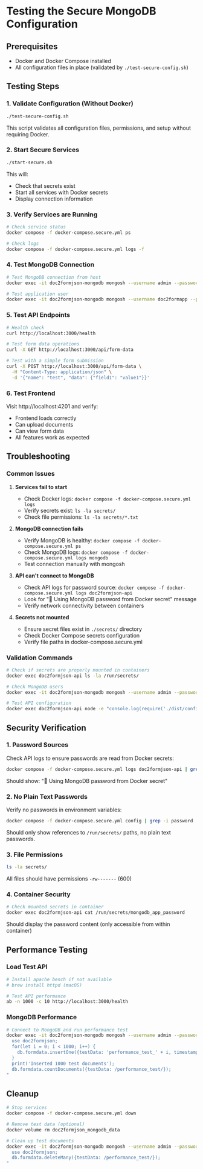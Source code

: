 # Testing the Secure MongoDB Configuration

## Prerequisites
- Docker and Docker Compose installed
- All configuration files in place (validated by `./test-secure-config.sh`)

## Testing Steps

### 1. Validate Configuration (Without Docker)
```bash
./test-secure-config.sh
```
This script validates all configuration files, permissions, and setup without requiring Docker.

### 2. Start Secure Services
```bash
./start-secure.sh
```
This will:
- Check that secrets exist
- Start all services with Docker secrets
- Display connection information

### 3. Verify Services are Running
```bash
# Check service status
docker compose -f docker-compose.secure.yml ps

# Check logs
docker compose -f docker-compose.secure.yml logs -f
```

### 4. Test MongoDB Connection
```bash
# Test MongoDB connection from host
docker exec -it doc2formjson-mongodb mongosh --username admin --password "$(cat secrets/mongo_root_password.txt)" --authenticationDatabase admin

# Test application user
docker exec -it doc2formjson-mongodb mongosh --username doc2formapp --password "$(cat secrets/mongo_app_password.txt)" --authenticationDatabase doc2formjson
```

### 5. Test API Endpoints
```bash
# Health check
curl http://localhost:3000/health

# Test form data operations
curl -X GET http://localhost:3000/api/form-data

# Test with a simple form submission
curl -X POST http://localhost:3000/api/form-data \
  -H "Content-Type: application/json" \
  -d '{"name": "test", "data": {"field1": "value1"}}'
```

### 6. Test Frontend
Visit http://localhost:4201 and verify:
- Frontend loads correctly
- Can upload documents
- Can view form data
- All features work as expected

## Troubleshooting

### Common Issues

1. **Services fail to start**
   - Check Docker logs: `docker compose -f docker-compose.secure.yml logs`
   - Verify secrets exist: `ls -la secrets/`
   - Check file permissions: `ls -la secrets/*.txt`

2. **MongoDB connection fails**
   - Verify MongoDB is healthy: `docker compose -f docker-compose.secure.yml ps`
   - Check MongoDB logs: `docker compose -f docker-compose.secure.yml logs mongodb`
   - Test connection manually with mongosh

3. **API can't connect to MongoDB**
   - Check API logs for password source: `docker compose -f docker-compose.secure.yml logs doc2formjson-api`
   - Look for "🔐 Using MongoDB password from Docker secret" message
   - Verify network connectivity between containers

4. **Secrets not mounted**
   - Ensure secret files exist in `./secrets/` directory
   - Check Docker Compose secrets configuration
   - Verify file paths in docker-compose.secure.yml

### Validation Commands

```bash
# Check if secrets are properly mounted in containers
docker exec doc2formjson-api ls -la /run/secrets/

# Check MongoDB users
docker exec -it doc2formjson-mongodb mongosh --username admin --password "$(cat secrets/mongo_root_password.txt)" --authenticationDatabase admin --eval "db.runCommand({usersInfo: 1})"

# Test API configuration
docker exec doc2formjson-api node -e "console.log(require('./dist/config').config.MONGODB_URI)"
```

## Security Verification

### 1. Password Sources
Check API logs to ensure passwords are read from Docker secrets:
```bash
docker compose -f docker-compose.secure.yml logs doc2formjson-api | grep "Using MongoDB password"
```
Should show: "🔐 Using MongoDB password from Docker secret"

### 2. No Plain Text Passwords
Verify no passwords in environment variables:
```bash
docker compose -f docker-compose.secure.yml config | grep -i password
```
Should only show references to `/run/secrets/` paths, no plain text passwords.

### 3. File Permissions
```bash
ls -la secrets/
```
All files should have permissions `-rw-------` (600)

### 4. Container Security
```bash
# Check mounted secrets in container
docker exec doc2formjson-api cat /run/secrets/mongodb_app_password
```
Should display the password content (only accessible from within container)

## Performance Testing

### Load Test API
```bash
# Install apache bench if not available
# brew install httpd (macOS)

# Test API performance
ab -n 1000 -c 10 http://localhost:3000/health
```

### MongoDB Performance
```bash
# Connect to MongoDB and run performance test
docker exec -it doc2formjson-mongodb mongosh --username admin --password "$(cat secrets/mongo_root_password.txt)" --authenticationDatabase admin --eval "
  use doc2formjson;
  for(let i = 0; i < 1000; i++) {
    db.formdata.insertOne({testData: 'performance_test_' + i, timestamp: new Date()});
  }
  print('Inserted 1000 test documents');
  db.formdata.countDocuments({testData: /performance_test/});
"
```

## Cleanup
```bash
# Stop services
docker compose -f docker-compose.secure.yml down

# Remove test data (optional)
docker volume rm doc2formjson_mongodb_data

# Clean up test documents
docker exec -it doc2formjson-mongodb mongosh --username admin --password "$(cat secrets/mongo_root_password.txt)" --authenticationDatabase admin --eval "
  use doc2formjson;
  db.formdata.deleteMany({testData: /performance_test/});
"
```
